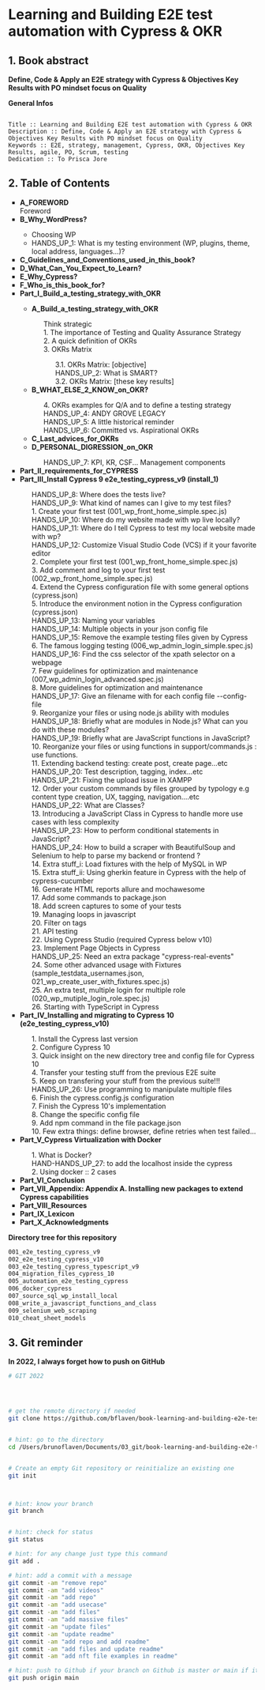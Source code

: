 # Learning and Building E2E test automation with Cypress & OKR

## 1. Book abstract

**Define, Code & Apply an E2E strategy with Cypress & Objectives Key Results with PO mindset focus on Quality**


__General Infos__

```

Title :: Learning and Building E2E test automation with Cypress & OKR
Description :: Define, Code & Apply an E2E strategy with Cypress & Objectives Key Results with PO mindset focus on Quality
Keywords :: E2E, strategy, management, Cypress, OKR, Objectives Key Results, agile, PO, Scrum, testing
Dedication :: To Prisca Jore 

```



## 2. Table of Contents

<ul type="square">
<!-- intro -->
<li><b>A_FOREWORD</b></li>
    Foreword
<li><b>B_Why_WordPress?</b></li>
	<ul type="circle">
	    <li>Choosing WP</li>
		<li>HANDS_UP_1: What is my testing environment (WP, plugins, theme, local address, languages...)?</li>
	</ul>
<li><b>C_Guidelines_and_Conventions_used_in_this_book?</b></li>
<li><b>D_What_Can_You_Expect_to_Learn?</b></li>
<li><b>E_Why_Cypress?</b></li>
<li><b>F_Who_is_this_book_for?</b></li>

<!-- part_I -->
<li><b>Part_I_Build_a_testing_strategy_with_OKR</b></li>
	<ul type="circle">
		<li><b>A_Build_a_testing_strategy_with_OKR</b></li>
			<ul type="none">
			    <li>Think strategic</li>
			    <li>1. The importance of Testing and Quality Assurance Strategy</li>
			    <li>2. A quick definition of OKRs</li>
			    <li>3. OKRs Matrix</li>
			    	<ul type="none">
			    	<li>3.1.  OKRs Matrix: [objective]</li>
			    	<li>HANDS_UP_2: What is SMART?</li>
			    	<li>3.2. OKRs Matrix: [these key results]</li>
			    	</ul>
			</ul>
		<li><b>B_WHAT_ELSE_2_KNOW_on_OKR?</b></li>
			<ul type="none">
		    <li>4. OKRs examples for Q/A and to define a testing strategy</li>
		    <li>HANDS_UP_4: ANDY GROVE LEGACY</li>
		    <li>HANDS_UP_5: A little historical reminder</li>
		    <li>HANDS_UP_6: Committed vs. Aspirational OKRs</li>
			</ul>
		<li><b>C_Last_advices_for_OKRs</b></li>
		<li><b>D_PERSONAL_DIGRESSION_on_OKR</b></li>
			<ul type="none">
		    <li>HANDS_UP_7: KPI, KR, CSF... Management components</li>
			</ul>
	</ul>


<!-- Part_II -->
<li><b>Part_II_requirements_for_CYPRESS</b></li>

<!-- Part_III -->
<li><b>Part_III_Install Cypress 9 e2e_testing_cypress_v9 (install_1)</b></li>
		<ul type="none">
	    <li>HANDS_UP_8: Where does the tests live?</li>
	    <li>HANDS_UP_9: What kind of names can I give to my test files?</li>
	    <li>1. Create your first test (001_wp_front_home_simple.spec.js)</li>
	    <li>HANDS_UP_10: Where do my website made with wp live locally?</li>
	    <li>HANDS_UP_11: Where do I tell Cypress to test my local website made with wp?</li>
	    <li>HANDS_UP_12: Customize Visual Studio Code (VCS) if it your favorite editor </li>
	    <li>2. Complete your first test (001_wp_front_home_simple.spec.js)</li>
	    <li>3. Add comment and log to your first test (002_wp_front_home_simple.spec.js)</li>
	    <li>4. Extend the Cypress configuration file with some general options (cypress.json)</li>
	    <li>5. Introduce the environment notion in the Cypress configuration (cypress.json)</li>
	    <li>HANDS_UP_13: Naming your variables</li>
	    <li>HANDS_UP_14: Multiple objects in your json config file</li>
	    <li>HANDS_UP_15: Remove the example testing files given by Cypress</li>
	    <li>6. The famous logging testing (006_wp_admin_login_simple.spec.js)</li>
	    <li>HANDS_UP_16: Find the css selector of the xpath selector on a webpage</li>
	    <li>7. Few guidelines for optimization and maintenance (007_wp_admin_login_advanced.spec.js)</li>
	    <li>8. More guidelines for optimization and maintenance</li>
	    HANDS_UP_17: Give an filename with for each config file --config-file</li>
	    <li>9. Reorganize your files or using node.js ability with modules</li>
	    <li>HANDS_UP_18: Briefly what are modules in Node.js? What can you do with these modules?</li>
	    <li>HANDS_UP_19: Briefly what are JavaScript functions in JavaScript?</li>
	    <li>10. Reorganize your files or using functions in support/commands.js :  use functions.</li>
	    <li>11. Extending backend testing: create post, create page...etc</li>
	    <li>HANDS_UP_20: Test description, tagging, index...etc</li>
	    <li>HANDS_UP_21: Fixing the upload issue in XAMPP</li>
	    <li>12. Order your custom commands by files grouped by typology e.g content type creation, UX, tagging, navigation....etc</li>
	    <li>HANDS_UP_22:  What are Classes?</li>
	    <li>13. Introducing a JavaScript Class in Cypress to handle more use cases with less complexity</li>
	    <li>HANDS_UP_23: How to perform conditional statements in JavaScript?</li>
	    <li>HANDS_UP_24: How to build a scraper with BeautifulSoup and Selenium to help to parse my backend or frontend ?</li>
	    <li>14. Extra stuff_i: Load fixtures with the help of MySQL in WP</li>
	    <li>15. Extra stuff_ii: Using gherkin feature in Cypress with the help of cypress-cucumber</li>
	    <li>16.  Generate HTML reports allure and mochawesome</li>
	    <li>17. Add some commands to package.json</li>
	    <li>18. Add screen captures to some of your tests</li>
	    <li>19. Managing loops in javascript</li>
	    <li>20. Filter on tags</li>
	    <li>21. API testing</li>
	    <li>22. Using Cypress Studio (required Cypress below v10)</li>
	    <li>23. Implement Page Objects in Cypress</li>
	    <li>HANDS_UP_25: Need an extra package "cypress-real-events"</li>
	    <li>24. Some other advanced usage with Fixtures (sample_testdata_usernames.json, 021_wp_create_user_with_fixtures.spec.js)</li>
	    <li>25. An extra test, multiple login for multiple role (020_wp_mutiple_login_role.spec.js)</li>
	    <li>26. Starting with TypeScript in Cypress</li>
		</ul>
<!-- Part_IV -->
<li><b>Part_IV_Installing and migrating to Cypress 10 (e2e_testing_cypress_v10)</b></li>
		<ul type="none">
	    <li>1. Install the Cypress last version</li>
	    <li>2. Configure Cypress 10</li>
	    <li>3. Quick insight on the new directory tree and config file for Cypress 10</li>
	    <li>4. Transfer your testing stuff from the previous E2E suite</li>
	    <li>5. Keep on transfering your stuff from the previous suite!!!</li>
	    <li>HANDS_UP_26: Use programming to manipulate multiple files</li>
	    <li>6. Finish the cypress.config.js configuration</li>
	    <li>7. Finish the Cypress 10's implementation</li>
	    <li>8. Change the specific config file</li>
	    <li>9. Add npm command in the file package.json</li>
	    <li>10. Few extra things:  define browser, define retries when test failed...</li>
		</ul>
<!-- Part_V -->
<li><b>Part_V_Cypress Virtualization with Docker</b></li>
		<ul type="none">
	    <li>1. What is Docker?</li>
	    <li>HAND-HANDS_UP_27: to add the localhost inside the cypress</li>
	    <li>2. Using docker :: 2 cases</li>
		</ul>
<!-- Part_VI -->
<li><b>Part_VI_Conclusion</b></li>
<!-- Part_VII -->
<li><b>Part_VII_Appendix: Appendix A. Installing new packages to extend Cypress capabilities</b></li>
<!-- Part_VIII -->
<li><b>Part_VIII_Resources</b></li>
<!-- Part_IX -->
<li><b>Part_IX_Lexicon</b></li>
<!-- Part_X -->
<li><b>Part_X_Acknowledgments</b></li>
</ul>





**Directory tree for this repository**
```bash
001_e2e_testing_cypress_v9
002_e2e_testing_cypress_v10
003_e2e_testing_cypress_typescript_v9
004_migration_files_cypress_10
005_automation_e2e_testing_cypress
006_docker_cypress
007_source_sql_wp_install_local
008_write_a_javascript_functions_and_class
009_selenium_web_scraping
010_cheat_sheet_models
```


## 3. Git reminder

**In 2022, I always forget how to push on GitHub**

```bash
# GIT 2022




# get the remote directory if needed
git clone https://github.com/bflaven/book-learning-and-building-e2e-test-automation-with-cypress-and-okr.git


# hint: go to the directory
cd /Users/brunoflaven/Documents/03_git/book-learning-and-building-e2e-test-automation-with-cypress-and-okr


# Create an empty Git repository or reinitialize an existing one
git init



# hint: know your branch
git branch


# hint: check for status
git status

# hint: for any change just type this command
git add .

# hint: add a commit with a message
git commit -am "remove repo"
git commit -am "add videos"
git commit -am "add repo"
git commit -am "add usecase"
git commit -am "add files"
git commit -am "add massive files"
git commit -am "update files"
git commit -am "update readme"
git commit -am "add repo and add readme"
git commit -am "add files and update readme"
git commit -am "add nft file examples in readme"

# hint: push to Github if your branch on Github is master or main if it main
git push origin main

```





